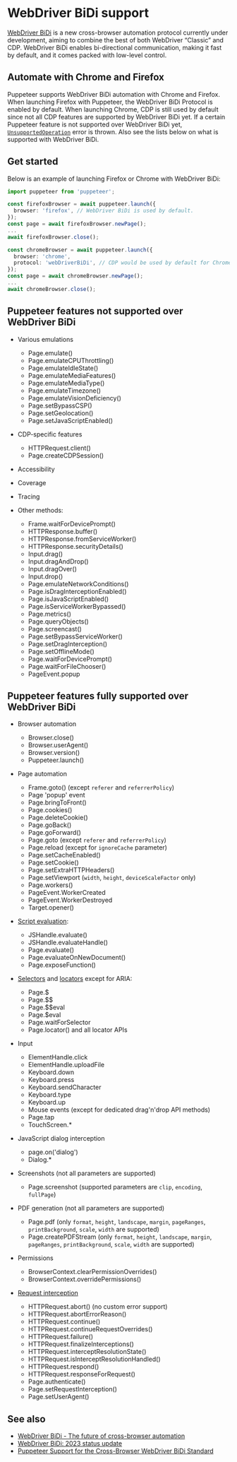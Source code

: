 # WebDriver BiDi support

[WebDriver BiDi](https://w3c.github.io/webdriver-bidi/) is a new
cross-browser automation protocol currently under development, aiming to
combine the best of both WebDriver “Classic” and CDP. WebDriver BiDi
enables bi-directional communication, making it fast by default, and it
comes packed with low-level control.

## Automate with Chrome and Firefox

Puppeteer supports WebDriver BiDi automation with Chrome and Firefox.
When launching Firefox with Puppeteer, the WebDriver BiDi Protocol is
enabled by default. When launching Chrome, CDP is still used by default
since not all CDP features are supported by WebDriver BiDi yet. If a
certain Puppeteer feature is not supported over WebDriver BiDi yet,
[`UnsupportedOperation`](https://pptr.dev/api/puppeteer.unsupportedoperation/)
error is thrown. Also see the lists below on what is supported with
WebDriver BiDi.

## Get started

Below is an example of launching Firefox or Chrome with WebDriver BiDi:

```ts
import puppeteer from 'puppeteer';

const firefoxBrowser = await puppeteer.launch({
  browser: 'firefox', // WebDriver BiDi is used by default.
});
const page = await firefoxBrowser.newPage();
...
await firefoxBrowser.close();

const chromeBrowser = await puppeteer.launch({
  browser: 'chrome',
  protocol: 'webDriverBiDi', // CDP would be used by default for Chrome.
});
const page = await chromeBrowser.newPage();
...
await chromeBrowser.close();
```

## Puppeteer features not supported over WebDriver BiDi

- Various emulations

  - Page.emulate()
  - Page.emulateCPUThrottling()
  - Page.emulateIdleState()
  - Page.emulateMediaFeatures()
  - Page.emulateMediaType()
  - Page.emulateTimezone()
  - Page.emulateVisionDeficiency()
  - Page.setBypassCSP()
  - Page.setGeolocation()
  - Page.setJavaScriptEnabled()

- CDP-specific features

  - HTTPRequest.client()
  - Page.createCDPSession()

- Accessibility
- Coverage
- Tracing

- Other methods:

  - Frame.waitForDevicePrompt()
  - HTTPResponse.buffer()
  - HTTPResponse.fromServiceWorker()
  - HTTPResponse.securityDetails()
  - Input.drag()
  - Input.dragAndDrop()
  - Input.dragOver()
  - Input.drop()
  - Page.emulateNetworkConditions()
  - Page.isDragInterceptionEnabled()
  - Page.isJavaScriptEnabled()
  - Page.isServiceWorkerBypassed()
  - Page.metrics()
  - Page.queryObjects()
  - Page.screencast()
  - Page.setBypassServiceWorker()
  - Page.setDragInterception()
  - Page.setOfflineMode()
  - Page.waitForDevicePrompt()
  - Page.waitForFileChooser()
  - PageEvent.popup

## Puppeteer features fully supported over WebDriver BiDi

- Browser automation

  - Browser.close()
  - Browser.userAgent()
  - Browser.version()
  - Puppeteer.launch()

- Page automation

  - Frame.goto() (except `referer` and `referrerPolicy`)
  - Page 'popup' event
  - Page.bringToFront()
  - Page.cookies()
  - Page.deleteCookie()
  - Page.goBack()
  - Page.goForward()
  - Page.goto (except `referer` and `referrerPolicy`)
  - Page.reload (except for `ignoreCache` parameter)
  - Page.setCacheEnabled()
  - Page.setCookie()
  - Page.setExtraHTTPHeaders()
  - Page.setViewport (`width`, `height`, `deviceScaleFactor` only)
  - Page.workers()
  - PageEvent.WorkerCreated
  - PageEvent.WorkerDestroyed
  - Target.opener()

- [Script evaluation](https://pptr.dev/guides/evaluate-javascript):

  - JSHandle.evaluate()
  - JSHandle.evaluateHandle()
  - Page.evaluate()
  - Page.evaluateOnNewDocument()
  - Page.exposeFunction()

- [Selectors](https://pptr.dev/guides/query-selectors) and [locators](https://pptr.dev/guides/locators) except for ARIA:

  - Page.$
  - Page.$$
  - Page.$$eval
  - Page.$eval
  - Page.waitForSelector
  - Page.locator() and all locator APIs

- Input

  - ElementHandle.click
  - ElementHandle.uploadFile
  - Keyboard.down
  - Keyboard.press
  - Keyboard.sendCharacter
  - Keyboard.type
  - Keyboard.up
  - Mouse events (except for dedicated drag'n'drop API methods)
  - Page.tap
  - TouchScreen.\*

- JavaScript dialog interception

  - page.on('dialog')
  - Dialog.\*

- Screenshots (not all parameters are supported)

  - Page.screenshot (supported parameters are `clip`, `encoding`, `fullPage`)

- PDF generation (not all parameters are supported)

  - Page.pdf (only `format`, `height`, `landscape`, `margin`, `pageRanges`, `printBackground`, `scale`, `width` are supported)
  - Page.createPDFStream (only `format`, `height`, `landscape`, `margin`, `pageRanges`, `printBackground`, `scale`, `width` are supported)

- Permissions

  - BrowserContext.clearPermissionOverrides()
  - BrowserContext.overridePermissions()

- [Request interception](https://pptr.dev/guides/request-interception)
  - HTTPRequest.abort() (no custom error support)
  - HTTPRequest.abortErrorReason()
  - HTTPRequest.continue()
  - HTTPRequest.continueRequestOverrides()
  - HTTPRequest.failure()
  - HTTPRequest.finalizeInterceptions()
  - HTTPRequest.interceptResolutionState()
  - HTTPRequest.isInterceptResolutionHandled()
  - HTTPRequest.respond()
  - HTTPRequest.responseForRequest()
  - Page.authenticate()
  - Page.setRequestInterception()
  - Page.setUserAgent()

## See also

- [WebDriver BiDi - The future of cross-browser automation](https://developer.chrome.com/articles/webdriver-bidi/)
- [WebDriver BiDi: 2023 status update](https://developer.chrome.com/blog/webdriver-bidi-2023/)
- [Puppeteer Support for the Cross-Browser WebDriver BiDi Standard](https://hacks.mozilla.org/2023/12/puppeteer-webdriver-bidi/)
